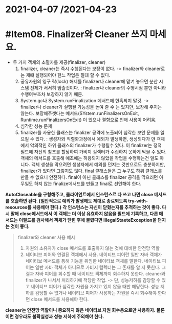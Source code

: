 # 2021-04-07 /2021-04-23

#Item08. Finalizer와 Cleaner 쓰지 마세요.
=======================================================
- 두 가지 객체의 소멸자를 제공(finalizer, cleaner)
  1) finalizer, cleaner는 즉시 수행된다는 보장이 없다. -> finalizer와 cleaner로는 재떄 실행되어야 한느 작업은 절대 할 수 없다.
  2) 공유자원의 영구 락(lock) 해제를 finalizer나 cleaner에 맡겨 놓으면 분산 시스템 전체가 서서히 멈출것이다.
     : finalizer나 cleaner의 수행시점 뿐만 아니라 수행여부조차 보장하지 않기 때문.
  3) System.gc나 System.runFinalization 메서드에 현혹되지 말것. -> finalizer나 cleaner가 실행될 가능성을 높여 줄 수 는 있지만, 보장해 주지는 않는다.
    보장해주겟다는 메서드(SYstem.runFinalizersOnExit, Runtime.runFinalizersOnExit) 이 있으나 결함으로 인해 사용이 어려움.
  4) 심각한 성능 문제
  5) finalizer를 사용한 클래스는 finalizer 공격에 노출되어 심각한 보안 문제를 일으킬 수 있다.
      : 생성자와 직렬화과정에서 예외가 발생하면, 생성되다가 만 객체에서 악의적인 하위 클래스의 finalizer가 수행될수 있다.
        이 finalizer는 정적 필드에 자신의 참조를 할당하여 가비지 컬렉터가 수집하지 못하게 막을 수 있다.   
        객체의 메서드를 호출해 애초에는 허용되지 않았을 작업을 수행하는건 일도 아니다. 객체 생성을 막으려면 생성자에서 예외를 던지는 것만으로도 충분하지만,
        finalizer가 있다면 그렇지도 않다. final 클래스들은 그 누구도 하위 클래스를 만들 수 없으니 안전하다. 
        final이 아닌 클래스를 finalizer 공격을 막으러면 아무일도 하지 않는 finalize메서드를 만들고 final로 선언해야 한다.
  
**AutoCloseable을 구형해주고, 클라이언트에서 인스턴스르 다 쓰고 나면 close 메서드를 호출하면 된다.
  (일반적으로 예외가 발생해도 제대로 종료되도록 try-with-resources를 사용해야 한다.)
  각 인스턴스는 자신이 닫혔는지를 추적하는 것이 좋다. 다시 말해 close메서드에서 이 객체는 더 이상 유효하지 않음을 필드에 기록하고, 다른 메서드는 이필드를 검사해서
  객체가 닫힌 후에 불렸다면 IllegalStaeteException을 던지는 것이 좋다.**


> finalizer와 cleaner 사용 예시
> 1. 자원의 소유자가 close 메서드를 호출하지 않는 것에 대비한 안전망 역할
> 2. 네이티브 피어와 연결된 객체에서 사용. 네이티브 피어란 일반 자바 객체가 네이티브 메서드를 통해 기능을 위임한 네이티브 객체를 말한다.
>    네이티브 피어는 일반 자바 객체가 아니므로 가비지 컬렉터는 그 존재를 알 지 못한다. 그 결과 자바 피어를 회수할 때 네이티브 객체까지 회수하지 못한다.
>    cleaner와 finalizer가 나서서 처리하기에 적당한 작업. -> 단, 성능저하를 감당할 수 있고 네이티브 피어가 심각한 자원을 가지고 있지 않을 때만 해당한다. 성능 저하를 감당할 수 없거나 네이티브 피어가
>    사용하는 자원을 즉시 회수해야 한다면 close 메서드를 사용해야 한다.

**cleaner는 안전망 역할이니 중요하지 않은 네이티브 자원 회수용으로만 사용하자. 물론 이런 경우라도 불확실성과 성능 저하에 주의해야 한다.**
